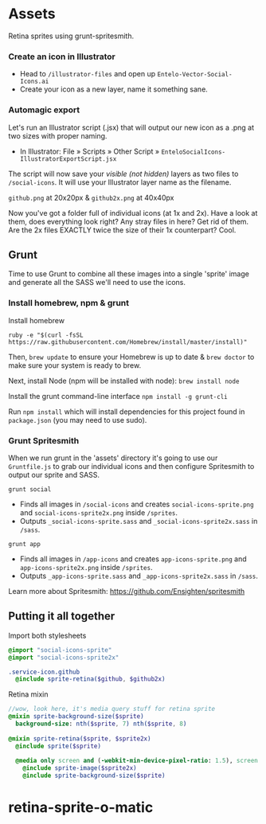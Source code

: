 # Assets
Retina sprites using grunt-spritesmith.

### Create an icon in Illustrator
- Head to `/illustrator-files` and open up `Entelo-Vector-Social-Icons.ai`
- Create your icon as a new layer, name it something sane.

### Automagic export
Let's run an Illustrator script (.jsx) that will output our new icon as a .png at two sizes with proper naming.
- In Illustrator: File » Scripts » Other Script » `EnteloSocialIcons-IllustratorExportScript.jsx`

The script will now save your *visible (not hidden)* layers as two files to `/social-icons`.  It will use your Illustrator layer name as the filename.

`github.png` at 20x20px & `github2x.png` at 40x40px

Now you've got a folder full of individual icons (at 1x and 2x).  Have a look at them, does everything look right?  Any stray files in here?  Get rid of them.  Are the 2x files EXACTLY twice the size of their 1x counterpart? Cool.




## Grunt
Time to use Grunt to combine all these images into a single 'sprite' image and generate all the SASS we'll need to use the icons.

### Install homebrew, npm & grunt
Install homebrew

`ruby -e "$(curl -fsSL https://raw.githubusercontent.com/Homebrew/install/master/install)"`

Then, `brew update` to ensure your Homebrew is up to date &  `brew doctor` to make sure your system is ready to brew.

Next, install Node (npm will be installed with node):
`brew install node`

Install the grunt command-line interface
`npm install -g grunt-cli`

Run `npm install` which will install dependencies for this project found in `package.json` (you may need to use sudo).

### Grunt Spritesmith
When we run grunt in the 'assets' directory it's going to use our `Gruntfile.js` to grab our individual icons and then configure Spritesmith to output our sprite and SASS.

`grunt social`
- Finds all images in `/social-icons` and creates `social-icons-sprite.png` and `social-icons-sprite2x.png` inside `/sprites`.  
- Outputs `_social-icons-sprite.sass` and `_social-icons-sprite2x.sass` in `/sass`.

`grunt app`
  - Finds all images in `/app-icons` and creates `app-icons-sprite.png` and `app-icons-sprite2x.png` inside `/sprites`.  
  - Outputs `_app-icons-sprite.sass` and `_app-icons-sprite2x.sass` in `/sass`.

Learn more about Spritesmith: https://github.com/Ensighten/spritesmith


## Putting it all together

Import both stylesheets
``` sass
@import "social-icons-sprite"
@import "social-icons-sprite2x"
```

```sass
.service-icon.github
  @include sprite-retina($github, $github2x)
```

Retina mixin
```sass
//wow, look here, it's media query stuff for retina sprite
@mixin sprite-background-size($sprite)
  background-size: nth($sprite, 7) nth($sprite, 8)
 
@mixin sprite-retina($sprite, $sprite2x)
  @include sprite($sprite)
 
  @media only screen and (-webkit-min-device-pixel-ratio: 1.5), screen and (min-device-pixel-ratio: 1.5)
    @include sprite-image($sprite2x)
    @include sprite-background-size($sprite)
```
# retina-sprite-o-matic
